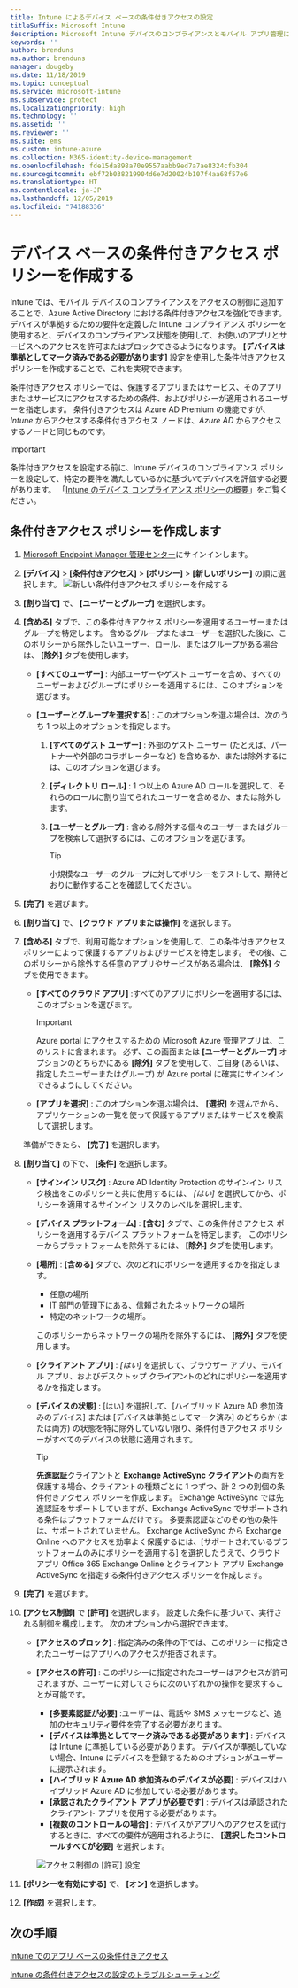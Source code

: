 ```yaml
---
title: Intune によるデバイス ベースの条件付きアクセスの設定
titleSuffix: Microsoft Intune
description: Microsoft Intune デバイスのコンプライアンスとモバイル アプリ管理に基づいて、デバイス ベースの条件付きアクセス ポリシーを作成する方法について説明します。
keywords: ''
author: brenduns
ms.author: brenduns
manager: dougeby
ms.date: 11/18/2019
ms.topic: conceptual
ms.service: microsoft-intune
ms.subservice: protect
ms.localizationpriority: high
ms.technology: ''
ms.assetid: ''
ms.reviewer: ''
ms.suite: ems
ms.custom: intune-azure
ms.collection: M365-identity-device-management
ms.openlocfilehash: fde15da898a70e9557aabb9ed7a7ae8324cfb304
ms.sourcegitcommit: ebf72b038219904d6e7d20024b107f4aa68f57e6
ms.translationtype: HT
ms.contentlocale: ja-JP
ms.lasthandoff: 12/05/2019
ms.locfileid: "74188336"
---
```

# <a name="create-a-device-based-conditional-access-policy"></a>デバイス ベースの条件付きアクセス ポリシーを作成する

Intune では、モバイル デバイスのコンプライアンスをアクセスの制御に追加することで、Azure Active Directory における条件付きアクセスを強化できます。 デバイスが準拠するための要件を定義した Intune コンプライアンス ポリシーを使用すると、デバイスのコンプライアンス状態を使用して、お使いのアプリとサービスへのアクセスを許可またはブロックできるようになります。 **[デバイスは準拠としてマーク済みである必要があります]** 設定を使用した条件付きアクセス ポリシーを作成することで、これを実現できます。

条件付きアクセス ポリシーでは、保護するアプリまたはサービス、そのアプリまたはサービスにアクセスするための条件、およびポリシーが適用されるユーザーを指定します。 条件付きアクセスは Azure AD Premium の機能ですが、*Intune* からアクセスする条件付きアクセス ノードは、*Azure AD* からアクセスするノードと同じものです。

> [!IMPORTANT]
> 条件付きアクセスを設定する前に、Intune デバイスのコンプライアンス ポリシーを設定して、特定の要件を満たしているかに基づいてデバイスを評価する必要があります。 「[Intune のデバイス コンプライアンス ポリシーの概要](device-compliance-get-started.md)」をご覧ください。

## <a name="create-conditional-access-policy"></a>条件付きアクセス ポリシーを作成します

1. [Microsoft Endpoint Manager 管理センター](https://go.microsoft.com/fwlink/?linkid=2109431)にサインインします。

2. **[デバイス]**  >  **[条件付きアクセス]**  >  **[ポリシー]**  >  **[新しいポリシー]** の順に選択します。
  ![新しい条件付きアクセス ポリシーを作成する](./media/create-conditional-access-intune/create-ca.png)

3. **[割り当て]** で、 **[ユーザーとグループ]** を選択します。

4. **[含める]** タブで、この条件付きアクセス ポリシーを適用するユーザーまたはグループを特定します。 含めるグループまたはユーザーを選択した後に、このポリシーから除外したいユーザー、ロール、またはグループがある場合は、 **[除外]** タブを使用します。

   - **[すべてのユーザー]** : 内部ユーザーやゲスト ユーザーを含め、すべてのユーザーおよびグループにポリシーを適用するには、このオプションを選びます。

   - **[ユーザーとグループを選択する]** : このオプションを選ぶ場合は、次のうち 1 つ以上のオプションを指定します。
  
     1. **[すべてのゲスト ユーザー]** : 外部のゲスト ユーザー (たとえば、パートナーや外部のコラボレーターなど) を含めるか、または除外するには、このオプションを選びます。

     2. **[ディレクトリ ロール]** : 1 つ以上の Azure AD ロールを選択して、それらのロールに割り当てられたユーザーを含めるか、または除外します。

     3. **[ユーザーとグループ]** : 含める/除外する個々のユーザーまたはグループを検索して選択するには、このオプションを選びます。

        > [!TIP]
        > 小規模なユーザーのグループに対してポリシーをテストして、期待どおりに動作することを確認してください。

5. **[完了]** を選びます。

6. **[割り当て]** で、 **[クラウド アプリまたは操作]** を選択します。

7. **[含める]** タブで、利用可能なオプションを使用して、この条件付きアクセス ポリシーによって保護するアプリおよびサービスを特定します。 その後、このポリシーから除外する任意のアプリやサービスがある場合は、 **[除外]** タブを使用できます。

   - **[すべてのクラウド アプリ]** :すべてのアプリにポリシーを適用するには、このオプションを選びます。
     > [!IMPORTANT]
     > Azure portal にアクセスするための Microsoft Azure 管理アプリは、このリストに含まれます。 必ず、この画面または **[ユーザーとグループ]** オプションのどちらかにある **[除外]** タブを使用して、ご自身 (あるいは、指定したユーザーまたはグループ) が Azure portal に確実にサインインできるようにしてください。 

   - **[アプリを選択]** : このオプションを選ぶ場合は、 **[選択]** を選んでから、アプリケーションの一覧を使って保護するアプリまたはサービスを検索して選択します。

   準備ができたら、 **[完了]** を選択します。

8. **[割り当て]** の下で、 **[条件]** を選択します。

   - **[サインイン リスク]** : Azure AD Identity Protection のサインイン リスク検出をこのポリシーと共に使用するには、 *[はい]* を選択してから、ポリシーを適用するサインイン リスクのレベルを選択します。

   - **[デバイス プラットフォーム]** : **[含む]** タブで、この条件付きアクセス ポリシーを適用するデバイス プラットフォームを特定します。 このポリシーからプラットフォームを除外するには、 **[除外]** タブを使用します。

   - **[場所]** : **[含める]** タブで、次のどれにポリシーを適用するかを指定します。
     - 任意の場所
     - IT 部門の管理下にある、信頼されたネットワークの場所
     - 特定のネットワークの場所。

     このポリシーからネットワークの場所を除外するには、 **[除外]** タブを使用します。

   - **[クライアント アプリ]** : *[はい]* を選択して、ブラウザー アプリ、モバイル アプリ、およびデスクトップ クライアントのどれにポリシーを適用するかを指定します。

   - **[デバイスの状態]** : [はい] を選択して、[ハイブリッド Azure AD 参加済みのデバイス] または [デバイスは準拠としてマーク済み] のどちらか (または両方) の状態を特に除外していない限り、条件付きアクセス ポリシーがすべてのデバイスの状態に適用されます。

     > [!TIP]
     > **先進認証**クライアントと **Exchange ActiveSync クライアント**の両方を保護する場合、クライアントの種類ごとに 1 つずつ、計 2 つの別個の条件付きアクセス ポリシーを作成します。 Exchange ActiveSync では先進認証をサポートしていますが、Exchange ActiveSync でサポートされる条件はプラットフォームだけです。 多要素認証などのその他の条件は、サポートされていません。 Exchange ActiveSync から Exchange Online へのアクセスを効率よく保護するには、[サポートされているプラットフォームのみにポリシーを適用する] を選択したうえで、クラウド アプリ Office 365 Exchange Online とクライアント アプリ Exchange ActiveSync を指定する条件付きアクセス ポリシーを作成します。

9. **[完了]** を選びます。

10. **[アクセス制御]** で **[許可]** を選択します。 設定した条件に基づいて、実行される制御を構成します。  次のオプションから選択できます。

    - **[アクセスのブロック]** : 指定済みの条件の下では、このポリシーに指定されたユーザーはアプリへのアクセスが拒否されます。
    - **[アクセスの許可]** : このポリシーに指定されたユーザーはアクセスが許可されますが、ユーザーに対してさらに次のいずれかの操作を要求することが可能です。
      - **[多要素認証が必要]** :ユーザーは、電話や SMS メッセージなど、追加のセキュリティ要件を完了する必要があります。
      - **[デバイスは準拠としてマーク済みである必要があります]** : デバイスは Intune に準拠している必要があります。 デバイスが準拠していない場合、Intune にデバイスを登録するためのオプションがユーザーに提示されます。
      - **[ハイブリッド Azure AD 参加済みのデバイスが必要]** : デバイスはハイブリッド Azure AD に参加している必要があります。
      - **[承認されたクライアント アプリが必要です]** : デバイスは承認されたクライアント アプリを使用する必要があります。 
      - **[複数のコントロールの場合]** : デバイスがアプリへのアクセスを試行するときに、すべての要件が適用されるように、 **[選択したコントロールすべてが必要]** を選択します。

      ![アクセス制御の [許可] 設定](./media/create-conditional-access-intune/create-ca-grant-access-settings.png)

11. **[ポリシーを有効にする]** で、 **[オン]** を選択します。

12. **[作成]** を選択します。

## <a name="next-steps"></a>次の手順

[Intune でのアプリ ベースの条件付きアクセス](app-based-conditional-access-intune.md)

[Intune の条件付きアクセスの設定のトラブルシューティング](https://support.microsoft.com/help/4456106)
